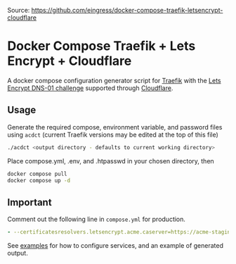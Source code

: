 Source: https://github.com/eingress/docker-compose-traefik-letsencrypt-cloudflare
# Docker Compose Traefik + Lets Encrypt + Cloudflare

  A docker compose configuration generator script for [Traefik](https://traefik.io/) with the [Lets Encrypt DNS-01 challenge](https://letsencrypt.org/docs/challenge-types/#dns-01-challenge) supported through [Cloudflare](cloudflare.com).

## Usage

Generate the required compose, environment variable, and password files using ```acdct``` (current Traefik versions may be edited at the top of this file)

```sh
./acdct <output directory - defaults to current working directory>
```

Place compose.yml, .env, and .htpasswd in your chosen directory, then

```sh
docker compose pull
docker compose up -d
```

## Important

Comment out the following line in ```compose.yml``` for production.

```yml
- --certificatesresolvers.letsencrypt.acme.caserver=https://acme-staging-v02.api.letsencrypt.org/directory
```

See [examples](examples/) for how to configure services, and an example of generated output.
